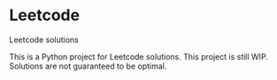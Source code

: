 Leetcode
========

Leetcode solutions

This is a Python project for Leetcode solutions.
This project is still WIP.
Solutions are not guaranteed to be optimal.
